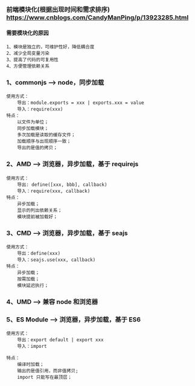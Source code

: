 ### 前端模块化(根据出现时间和需求排序) https://www.cnblogs.com/CandyManPing/p/13923285.html

#### 需要模块化的原因

    1、模块是独立的，可维护性好，降低耦合度
    2、减少全局变量污染
    3、提高了代码的可复用性
    4、方便管理依赖关系

### 1、commonjs --> node，同步加载

    使用方式：
        导出：module.exports = xxx | exports.xxx = value
        导入：require(xxx)
    特点：
        以文件为单位；
        同步加载模块；
        多次加载是读取的缓存文件；
        加载顺序与出现顺序一致；
        导出的是值的拷贝；

### 2、AMD --> 浏览器，异步加载，基于 requirejs

    使用方式：
        导出: define([xxx, bbb], callback)
        导入：require(xxx, callback)
    特点：
        异步加载；
        显示的列出依赖关系；
        模块提前被加载好；

### 3、CMD --> 浏览器，异步加载，基于 seajs

    使用方式：
        导出：define(xxx)
        导入：seajs.use(xxx, callback)
    特点：
        异步加载；
        按需加载；
        模块延迟执行；

### 4、UMD --> 兼容 node 和浏览器

### 5、ES Module --> 浏览器，异步加载，基于 ES6

    使用方式：
        导出：export default | export xxx
        导入：import

    特点：
        编译时加载；
        输出的是值引用，而非值拷贝;
        import 只能写在最顶层；
